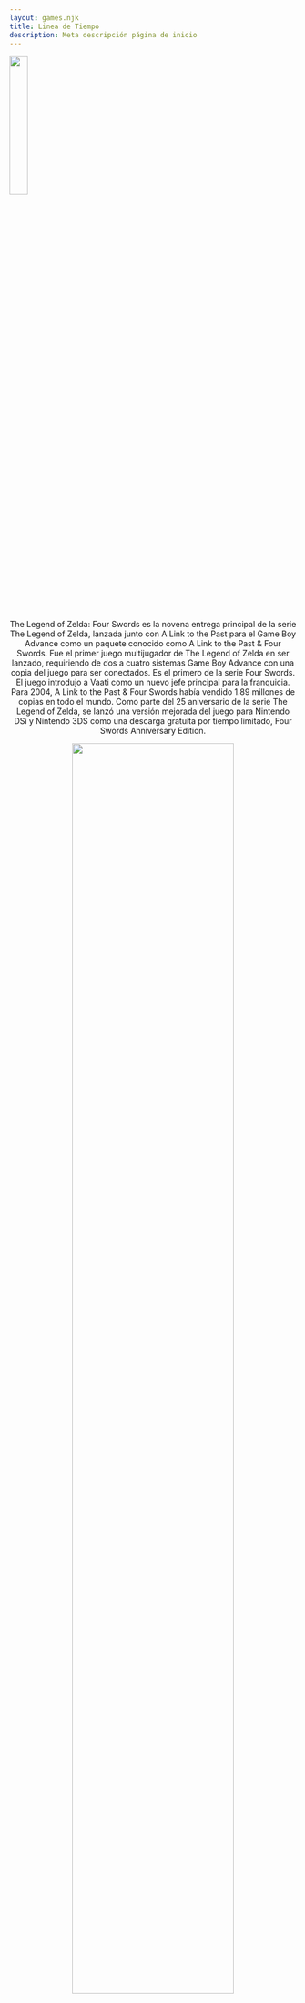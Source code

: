 ```yaml
---
layout: games.njk
title: Linea de Tiempo 
description: Meta descripción página de inicio
---
```

</p>
<img width="25%" src="/img/FS.png">
</p>

<center>
  <section class="row container-lg">
    <article class="col-12 col-md-6">
      <p class="text-end">The Legend of Zelda: Four Swords es la novena entrega principal de la serie The Legend of Zelda, lanzada junto con A Link to the Past para el Game Boy Advance como un paquete conocido como A Link to the Past & Four Swords. Fue el primer juego multijugador de The Legend of Zelda en ser lanzado, requiriendo de dos a cuatro sistemas Game Boy Advance con una copia del juego para ser conectados. Es el primero de la serie Four Swords. El juego introdujo a Vaati como un nuevo jefe principal para la franquicia. Para 2004, A Link to the Past & Four Swords había vendido 1.89 millones de copias en todo el mundo. Como parte del 25 aniversario de la serie The Legend of Zelda, se lanzó una versión mejorada del juego para Nintendo DSi y Nintendo 3DS como una descarga gratuita por tiempo limitado, Four Swords Anniversary Edition.</p>
    </article>
    <article class="col-12 col-md-6">
      <center><img width="75%" src="/img/Links.webp" alt=""></center>
    </article>
    <article class="col-12">
      <h2>Historia</h2>
    </article>
    <article class="col-12 col-md-4">
      <p class=text-end>Hace mucho tiempo, en el reino de Hyrule, surgió un hechicero del viento llamado Vaati. Vaati podía controlar el viento a su antojo y usaba este poder terrible para aterrorizar muchos pueblos de Hyrule. En sus ataques a los pueblos, Vaati secuestraba a cualquier chica hermosa que capturara su atención. Muchos caballeros del castillo y otros valientes hombres se lanzaron a someter al hechicero y rescatar a las chicas, pero cada uno caía a su vez ante el impresionante poder de Vaati. Justo cuando la gente comenzaba a perder la esperanza, apareció un joven solitario viajando con poco más que una espada a su lado. Cuando este chico escuchó lo que estaba sucediendo, dijo solo: "Derrotaré a este hechicero". Entró audazmente en el palacio de Vaati, atrapó místicamente al malvado hechicero dentro de la hoja de su espada y devolvió a las jóvenes a sus pueblos. Luego, el chico se adentró en lo profundo del bosque y desapareció. Los aldeanos preguntaron a las chicas cómo un chico tan joven había podido salvarlas a todas y derrotar al hechicero cuando nadie más podía. Las jóvenes contaron una historia de cómo con solo un movimiento de su espada, el cuerpo del chico se fragmentó en cuatro piezas, cada una de las cuales luego formó una copia completa del chico. Estos cuatro jóvenes trabajaron juntos para derrotar al hechicero. La gente no creyó la historia, pero la llamaron la Espada Cuádruple de todos modos. A medida que los rumores sobre el poder de la espada para dividir a una persona en cuatro entidades se extendieron, la gente construyó un santuario para protegerla.</p>
    </article>
    <article class="col-12 col-md-4">
      <center><img width="75%" src="/img/Zelda_FS.png" alt=""></center>
      <center><img width="100%" src="/img/Vaati_FS.webp" alt=""></center>
    </article>
    <article class="col-12 col-md-4">
      <p>La princesa Zelda de la tierra de Hyrule era una hermosa joven nacida con un misterioso poder para detectar las fuerzas del mal que se acercaban. Por esta razón, se le asignó el sagrado deber de proteger el santuario de la Espada Cuádruple y la espada misma. Un día, Zelda estaba en el Castillo de Hyrule cuando sintió que algo inusual estaba ocurriendo en el Santuario de la Espada Cuádruple. Pidió a un chico llamado Link, en quien confiaba más que en nadie, que la acompañara a investigar lo que sucedía en el santuario. Cuando se acercaron al santuario para verificar el sello, de repente una figura oscura agarró a la princesa Zelda. El sello en Vaati se había debilitado con el tiempo, y Vaati logró escapar de su prisión dentro de la Espada Cuádruple. Aún sin memoria de su tiempo como Picori, o del poder de la Fuerza de la Luz, Vaati no reconoció a la princesa y solo vio a una doncella justa. Decidió que ella sería su novia para conmemorar su regreso y se la llevó a su palacio. Después de recibir instrucciones de las hadas, Link tomó la Espada Cuádruple de su pedestal y se dividió en cuatro, como lo predecía la leyenda. Las Grandes Hadas podrían ayudar a Link a llegar al Palacio de los Vientos, pero no hasta que demostrara ser lo suficientemente valiente. Después de viajar por tres tierras diferentes y los calabozos que contenían, Link y sus otras tres partes se enfrentaron al mago del viento en el Palacio de los Vientos, el lugar del poder de Vaati. Después de una ardua batalla entre el hechicero y los héroes, Link logró volver a sellar a Vaati en la hoja de la Espada Cuádruple.</p>
    </article>
    <article class="col-12">
      <h2>Linea de Tiempo</h2>
      <p class= text-center>Como se puede observar en las tramas de los tres juegos que presentan la Espada Cuádruple, Four Swords tiene lugar muchos años después de los eventos de The Minish Cap, y antes de Four Swords Adventures. Las escenas de apertura de Four Swords y Four Swords Adventures afirman la continuidad de la mini-serie de tres juegos, denominada la "Serie de la Espada Cuádruple". El productor de la serie The Legend of Zelda, Eiji Aonuma, dijo que Four Swords estaba destinado a ser el primer juego en la línea de tiempo, lo que llevó a muchos teóricos a colocarlo antes de Ocarina of Time, mientras que otros pensaban que su ubicación podría haber cambiado con el lanzamiento de Four Swords Adventures y otros títulos de Zelda. El Reino de los Recuerdos en la Edición Aniversario del juego presenta lugares de A Link to the Past, Link's Awakening y The Legend of Zelda, lo que implica que Four Swords tiene lugar después de estos juegos. Según la línea de tiempo oficial publicada en Hyrule Historia, The Minish Cap y Four Swords tienen lugar entre Skyward Sword y Ocarina of Time, mientras que Four Swords Adventures tiene lugar después de Twilight Princess.</p>
    </article>
  </section>
</center>